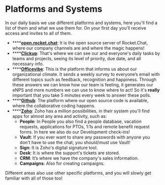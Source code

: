 # Platforms and Systems

In our daily basis we use different platforms and systems, here you'll find a list of them and what we use them for. On your first day you'll receive access and invites to all of them.

* \*\*\*\*[**open.rocket.chat**](https://open.rocket.chat/): It is the open source server of Rocket.Chat, where our company channels are and where the magic happens! 
* \*\*\*\*[**Clickup**](https://app.clickup.com/): That's where we can see our and everyone's daily tasks by teams and projects, seeing its level of priority, due date, and all necessary info.
* \*\*\*\*[**Officevibe**](https://app.officevibe.com/): This is the platform that informs us about our organizational climate. It sends a weekly survey to everyone’s email with different topics such as feedback, recognition and happiness. Through these answers we can know how our team is feeling, it generates our eNPS and more numbers we can use to know where to act! So it's **really** important that you take 5 minutes every week to answer these polls.
* \*\*\*\*[**Github**](https://github.com/): The platform where our open source code is available, where the collaborative coding happens.
* \*\*\*\*[**Zoho**](https://www.zoho.com/): Zoho has a million possibilities, in their system you'll find apps for almost any area and activity, such as:
  * **People**: In People you also find a people database, vacation requests, applications for PTOs, 1:1s and remote benefit request forms. In here we also do our Development check-ins!
  * **Vault**: If you ever want to share any passwords with anyone you don't have to use the chat, you should/must use Vault!
  * **Sign**: It is Zoho's digital signature tool.
  * **Desk**: It is where the support's tickets are stored.
  * **CRM**: It’s where we have the company's sales information.
  * **Campaigns**: Also for creating campaigns.

Different areas also use other specific platforms, and you will slowly get familiar with all of those too!

